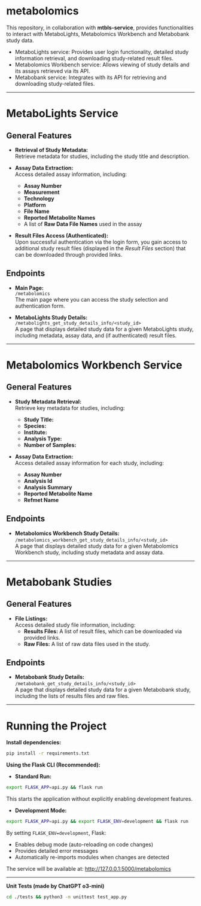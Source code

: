 # metabolomics

This repository, in collaboration with **mtbls-service**, provides functionalities to interact with MetaboLights, Metabolomics Workbench and Metabobank study data.

- MetaboLights service: Provides user login functionality, detailed study information retrieval, and downloading study-related result files.
- Metabolomics Workbench service: Allows viewing of study details and its assays retrieved via its API.
- Metabobank service: Integrates with its API for retrieving and downloading study-related files.

---
# MetaboLights Service

## General Features

- **Retrieval of Study Metadata:**  
  Retrieve metadata for studies, including the study title and description.

- **Assay Data Extraction:**  
  Access detailed assay information, including:
  - **Assay Number**
  - **Measurement**
  - **Technology**
  - **Platform**
  - **File Name**
  - **Reported Metabolite Names**
  - A list of **Raw Data File Names** used in the assay

- **Result Files Access (Authenticated):**  
  Upon successful authentication via the login form, you gain access to additional study result files (displayed in the *Result Files* section) that can be downloaded through provided links.

## Endpoints

- **Main Page:**  
  `/metabolomics`  
  The main page where you can access the study selection and authentication form.

- **MetaboLights Study Details:**  
  `/metabolights_get_study_details_info/<study_id>`  
  A page that displays detailed study data for a given MetaboLights study, including metadata, assay data, and (if authenticated) result files.

---

# Metabolomics Workbench Service

## General Features

- **Study Metadata Retrieval:**  
  Retrieve key metadata for studies, including:
  - **Study Title:**
  - **Species:**
  - **Institute:**
  - **Analysis Type:**
  - **Number of Samples:**

- **Assay Data Extraction:**  
  Access detailed assay information for each study, including:
  - **Assay Number**
  - **Analysis Id**
  - **Analysis Summary**
  - **Reported Metabolite Name**
  - **Refmet Name**

## Endpoints

- **Metabolomics Workbench Study Details:**  
  `/metabolomics_workbench_get_study_details_info/<study_id>`  
  A page that displays detailed study data for a given Metabolomics Workbench study, including study metadata and assay data.

---

# Metabobank Studies

## General Features

- **File Listings:**  
  Access detailed study file information, including:
  - **Results Files:** A list of result files, which can be downloaded via provided links.
  - **Raw Files:** A list of raw data files used in the study.

## Endpoints

- **Metabobank Study Details:**  
  `/metabobank_get_study_details_info/<study_id>`  
  A page that displays detailed study data for a given Metabobank study, including the lists of results files and raw files.

---

# Running the Project

**Install dependencies:**
```bash
pip install -r requirements.txt
```

**Using the Flask CLI (Recommended):**
- **Standard Run:**
 ```bash
export FLASK_APP=api.py && flask run
 ```
 This starts the application without explicitly enabling development features.

- **Development Mode:**
 ```bash
 export FLASK_APP=api.py && export FLASK_ENV=development && flask run
 ```
 By setting `FLASK_ENV=development`, Flask:
   - Enables debug mode (auto-reloading on code changes)
   - Provides detailed error messages
   - Automatically re-imports modules when changes are detected

The service will be available at:
http://127.0.0.1:5000/metabolomics

---

**Unit Tests (made by ChatGPT o3-mini)**

```bash
cd ./tests && python3 -m unittest test_app.py
```

